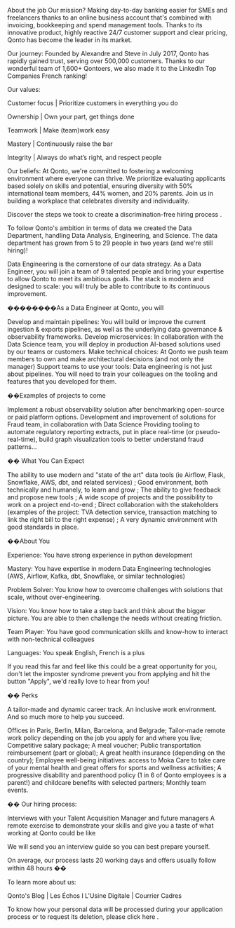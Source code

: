 About the job
Our mission? Making day-to-day banking easier for SMEs and freelancers thanks to an online business account that's combined with invoicing, bookkeeping and spend management tools. Thanks to its innovative product, highly reactive 24/7 customer support and clear pricing, Qonto has become the leader in its market.

Our journey: Founded by Alexandre and Steve in July 2017, Qonto has rapidly gained trust, serving over 500,000 customers. Thanks to our wonderful team of 1,600+ Qontoers, we also made it to the LinkedIn Top Companies French ranking!

Our values:

Customer focus | Prioritize customers in everything you do

Ownership | Own your part, get things done

Teamwork | Make (team)work easy

Mastery | Continuously raise the bar

Integrity | Always do what’s right, and respect people

Our beliefs: At Qonto, we're committed to fostering a welcoming environment where everyone can thrive. We prioritize evaluating applicants based solely on skills and potential, ensuring diversity with 50% international team members, 44% women, and 20% parents. Join us in building a workplace that celebrates diversity and individuality.

Discover the steps we took to create a discrimination-free hiring process .

To follow Qonto's ambition in terms of data we created the Data Department, handling Data Analysis, Engineering, and Science. The data department has grown from 5 to 29 people in two years (and we're still hiring)!

Data Engineering is the cornerstone of our data strategy. As a Data Engineer, you will join a team of 9 talented people and bring your expertise to allow Qonto to meet its ambitious goals. The stack is modern and designed to scale: you will truly be able to contribute to its continuous improvement.

��‍����‍��As a Data Engineer at Qonto, you will

Develop and maintain pipelines: You will build or improve the current ingestion & exports pipelines, as well as the underlying data governance & observability frameworks.
Develop microservices: In collaboration with the Data Science team, you will deploy in production AI-based solutions used by our teams or customers.
Make technical choices: At Qonto we push team members to own and make architectural decisions (and not only the manager)
Support teams to use your tools: Data engineering is not just about pipelines. You will need to train your colleagues on the tooling and features that you developed for them.

��Examples of projects to come

Implement a robust observability solution after benchmarking open-source or paid platform options.
Development and improvement of solutions for Fraud team, in collaboration with Data Science
Providing tooling to automate regulatory reporting extracts, put in place real-time (or pseudo-real-time), build graph visualization tools to better understand fraud patterns…

�� What You Can Expect

The ability to use modern and "state of the art" data tools (ie Airflow, Flask, Snowflake, AWS, dbt, and related services) ;
Good environment, both technically and humanely, to learn and grow ;
The ability to give feedback and propose new tools ;
A wide scope of projects and the possibility to work on a project end-to-end ;
Direct collaboration with the stakeholders (examples of the project: TVA detection service, transaction matching to link the right bill to the right expense) ;
A very dynamic environment with good standards in place.

��About You

Experience: You have strong experience in python development

Mastery: You have expertise in modern Data Engineering technologies (AWS, Airflow, Kafka, dbt, Snowflake, or similar technologies)

Problem Solver: You know how to overcome challenges with solutions that scale, without over-engineering.

Vision: You know how to take a step back and think about the bigger picture. You are able to then challenge the needs without creating friction.

Team Player: You have good communication skills and know-how to interact with non-technical colleagues

Languages: You speak English, French is a plus

If you read this far and feel like this could be a great opportunity for you, don't let the imposter syndrome prevent you from applying and hit the button "Apply", we'd really love to hear from you!

�� Perks

A tailor-made and dynamic career track. An inclusive work environment. And so much more to help you succeed.

 Offices in Paris, Berlin, Milan, Barcelona, and Belgrade;
 Tailor-made remote work policy depending on the job you apply for and where you live;
 Competitive salary package;
 A meal voucher;
 Public transportation reimbursement (part or global);
 A great health insurance (depending on the country);
 Employee well-being initiatives: access to Moka Care to take care of your mental health and great offers for sports and wellness activities;
 A progressive disability and parenthood policy (1 in 6 of Qonto employees is a parent!) and childcare benefits with selected partners;
 Monthly team events.

�� Our hiring process:

 Interviews with your Talent Acquisition Manager and future managers
 A remote exercise to demonstrate your skills and give you a taste of what working at Qonto could be like

We will send you an interview guide so you can best prepare yourself.

On average, our process lasts 20 working days and offers usually follow within 48 hours ��

To learn more about us:

Qonto's Blog | Les Échos I L'Usine Digitale | Courrier Cadres

To know how your personal data will be processed during your application process or to request its deletion, please click here .